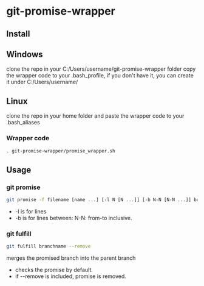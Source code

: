 # git-promise-wrapper

## Install
## Windows
clone the repo in your C:/Users/username/git-promise-wrapper folder
copy the wrapper code to your .bash_profile, if you don't have it, you can create it under C:/Users/username/

## Linux
clone the repo in your home folder and paste the wrapper code to your .bash_aliases

### Wrapper code
```bash
. git-promise-wrapper/promise_wrapper.sh
```

## Usage

### git promise

```bash
git promise -f filename [name ...] [-l N [N ...]] [-b N-N [N-N ...]] branchname
```

* -l is for lines
* -b is for lines between: N-N: from-to inclusive.

### git fulfill
```bash
git fulfill branchname --remove
```
merges the promised branch into the parent branch

* checks the promise by default.
* if --remove is included, promise is removed.